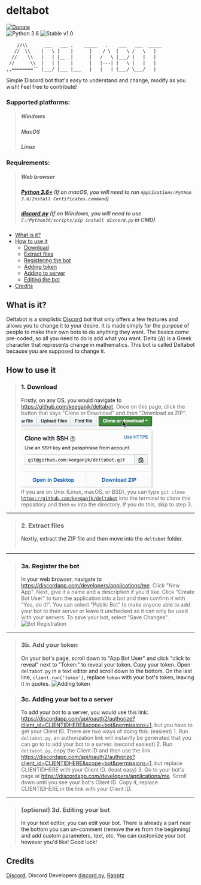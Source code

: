 # deltabot
[![Donate](https://img.shields.io/badge/donate-%24-green.svg)](https://keeganjk.github.io/donate/) <br />
![Python 3.6](https://img.shields.io/badge/python-3.6-blue.svg) ![Stable v1.0](https://img.shields.io/badge/stable-v1.0-orange.svg) <br />
~~~
    //\\      ___   ___ .    _____   .    ___   ___  _____
   //  \\    |   \ |    |      |    / \  |   \ /   \   |
  //    \\   |   | |__  |      |   /   \ |___/ |   |   |
 //      \\  |   | |    |      |   |---| |   \ |   |   |
,,========`` |___/ |___ |___   |   |   | |___/ \___/   |
~~~

Simple Discord bot that's easy to understand and change, modify as you wish! Feel free to contribute!

### Supported platforms:
> <h5>Windows</h5>
> <h5>MacOS</h5>
> <h5>Linux</h5>
### Requirements:
> <h5>Web browser</h5>
> <h5><a href="https://www.python.org/downloads/">Python 3.6+</a> (If on macOS, you will need to run <code>Applications/Python 3.6/Install Certificates.command</code>)</h5>
> <h5><a href="https://github.com/Rapptz/discord.py">discord.py</a> (If on Windows, you will need to use <code>C:/Python36/scripts/pip install discord.py</code> in CMD)</h5>

- [What is it?](#what-is-it)
- [How to use it](#how-to-use-it)
  - [Download](#dl)
  - [Extract files](#extract)
  - [Registering the bot](#reg)
  - [Adding token](#token)
  - [Adding to server](#add)
  - [Editing the bot](#edit)
 - [Credits](#credits)

## What is it? <a id="what-is-it">
Deltabot is a simplistic <a href="discordapp.com">Discord</a> bot that only offers a few features and allows you to change it to your desire. It is made simply for the purpose of people to make their own bots to do anything they want. The basics come pre-coded, so all you need to do is add what you want. Delta (Δ) is a Greek character that represents change in mathematics. This bot is called Deltabot because you are supposed to change it.
## How to use it <a id="how-to-use">
> ### 1. Download <a id="dl">
> Firstly, on any OS, you would navigate to https://github.com/keeganjk/deltabot. Once on this page, click the button that says "Clone or Download" and then "Download as ZIP".
> <br />
> ![Clone or Download](https://github.com/keeganjk/deltabot/blob/master/images/download.gif?raw=true "")
> <br />
> If you are on Unix (Linux, macOS, or BSD), you can type <code>git clone https://github.com/keeganjk/deltabot</code> into the terminal to 
> clone this repository and then <code>mv</code> into the directory. If you do this, skip to step 3.

<hr>

> ### 2. Extract files <a id="extract">
> Nextly, extract the ZIP file and then move into the <code>deltabot</code> folder. <br/><br/>

<hr>

> ### 3a. Register the bot <a id="reg">
> In your web browser, navigate to <a href="https://discordapp.com/developers/applications/me">https://discordapp.com/developers/applications/me</a>.
> Click "New App". 
> Next, give it a name and a description if you'd like.
> Click "Create Bot User" to turn the application into a bot and then confirm it with "Yes, do it!".
> You can select "Public Bot" to make anyone able to add your bot to their server or leave it unchecked so it can only be used with your servers.
> To save your bot, select "Save Changes".
> ![Bot Registration](https://raw.githubusercontent.com/keeganjk/deltabot/master/images/create-bot.gif "")

<hr>

> ### 3b. Add your token <a id="token">
> On your bot's page, scroll down to "App Bot User" and click "click to reveal" next to "Token:" to reveal your token.
> Copy your token.
> Open `deltabot.py` in a text editor and scroll down to the bottom.
> On the last line, `client.run('token')`, replace `token` with your bot's token, leaving it in quotes.
> ![Adding token](https://raw.githubusercontent.com/keeganjk/deltabot/master/images/token.gif "")

> ### 3c. Adding your bot to a server <a id="add">
> To add your bot to a server, you would use this link: https://discordapp.com/api/oauth2/authorize?client_id=CLIENTIDHERE&scope=bot&permissions=1, but you have to get your Client ID. 
> There are two ways of doing this:
> (easiest) 1. Run `deltabot.py`, an authorization link will instantly be generated that you can go to to add your bot to a server.
> (second easiest) 2. Run `deltabot.py`, copy the Client ID and then use the link https://discordapp.com/api/oauth2/authorize?client_id=CLIENTIDHERE&scope=bot&permissions=1, but replace CLIENTIDHERE with your Client ID.
> (least easy) 3. Go to your bot's page at <a href="https://discordapp.com/developers/applications/me">https://discordapp.com/developers/applications/me</a>. Scroll down until you see your bot's Client ID. Copy it, replace CLIENTIDHERE in the link with your Client ID.

<hr>

> ### (optional) 3d. Editing your bot <a id="edit">
> In your text editor, you can edit your bot. There is already a part near the bottom you can un-comment (remove the `#`s from the beginning) and add custom parameters, text, etc.
> You can customize your bot however you'd like!
> Good luck!

## Credits <a id="credits">
[Discord](https://discordapp.com "Discord"), Discord Developers
[discord.py](https://github.com/Rapptz/discord.py "discord.py"), [Rapptz](https://github.com/Rapptz "Rapptz")
